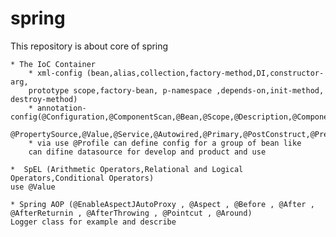 # spring
This repository is about core of spring

    * The IoC Container
        * xml-config (bean,alias,collection,factory-method,DI,constructor-arg,
        prototype scope,factory-bean, p-namespace ,depends-on,init-method, destroy-method)
        * annotation-config(@Configuration,@ComponentScan,@Bean,@Scope,@Description,@Component,
        @PropertySource,@Value,@Service,@Autowired,@Primary,@PostConstruct,@PreDestroy)
        * via use @Profile can define config for a group of bean like
        can difine datasource for develop and product and use 
    
    *  SpEL (Arithmetic Operators,Relational and Logical Operators,Conditional Operators)
    use @Value

    * Spring AOP (@EnableAspectJAutoProxy , @Aspect , @Before , @After , @AfterReturnin , @AfterThrowing , @Pointcut , @Around)
    Logger class for example and describe